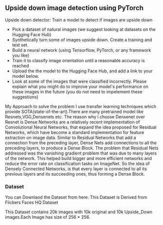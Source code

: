 ## Upside down image detection using PyTorch
Upside down detector: Train a model to detect if images are upside down
* Pick a dataset of natural images (we suggest looking at datasets on the Hugging Face Hub)
* Synthetically turn some of images upside down. Create a training and test set.
* Build a neural network (using Tensorflow, PyTorch, or any framework you like)
* Train it to classify image orientation until a reasonable accuracy is reached
* Upload the the model to the Hugging Face Hub, and add a link to your model below.
* Look at some of the images that were classified incorrectly. Please explain what you might do to improve your model's performance on these images in the future (you do not need to impelement these suggestions)

My Approach to solve the problem I use transfer learning techniques which provide SOTA(state-of-the-art).There are many pretrained model like Resnets,VGG,Densenets etc. The reason why i choose Densenet over Resnet is Dense Networks are a relatively recent implementation of Convolutional Neural Networks, that expand the idea proposed for Residual Networks, which have become a standard implementation for feature extraction on image data. Similar to Residual Networks that add a connection from the preceding layer, Dense Nets add connections to all the preceding layers, to produce a Dense Block. The problem that Residual Nets addressed was the vanishing gradient problem that was due to many layers of the network. This helped build bigger and more efficient networks and reduce the error rate on classification tasks on ImageNet. So the idea of Densely Connected Networks, is that every layer is connected to all its previous layers and its succeeding ones, thus forming a Dense Block.


### Dataset
You can Downlaod the Dataset from here.
This Dataset is Derived from Flickers Faces HQ Dataset

This Dataset contains 20k images with 10k original and 10k Upside_Down images.Each Image has size of 256 * 256.




